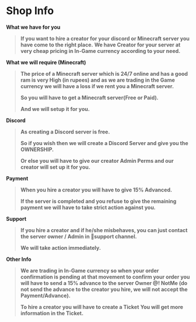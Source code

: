 # Shop Info

**What we have for you**

> **If you want to hire a creator for your discord or Minecraft server you have come to the right place.**
> **We have Creator for your server at very cheap pricing in In-Game currency according to your need.**

**What we will require (Minecraft)**

> **The price of a Minecraft server which is 24/7 online and has a good ram is very High (in rupees) and as we are trading in the Game currency we will have a loss if we rent you a Minecraft server.**
> 
> **So you will have to get a Minecraft server(Free or Paid).**
> 
> **And we will setup it for you.**

**Discord**
> **As creating a Discord server is free.**
> 
> **So if you wish then we will create a Discord Server and give you the OWNERSHIP.**
> 
> **Or else you will have to give our creator Admin Perms and our creator will set up it for you.**

**Payment**
> **When you hire a creator you will have to give 15% Advanced.**
> 
> **If the server is completed and you refuse to give the remaining payment we will have to take strict action against you.**

**Support**
> **If you hire a creator and if he/she misbehaves, you can just contact the server owner / Admin in 🤝support channel.**
> 
> **We will take action immediately.**

**Other Info**
> **We are trading in In-Game currency so when your order confirmation is pending at that movement to confirm your order you will have to send a 15% advance to the server Owner @! NotMe (do not send the advance to the creator you hire, we will not accept the Payment/Advance).**
> 
> **To hire a creator you will have to create a Ticket**
> **You will get more information in the Ticket.**
